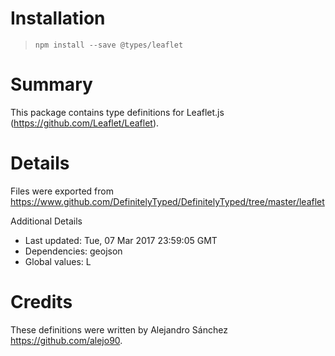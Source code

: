 # Installation
> `npm install --save @types/leaflet`

# Summary
This package contains type definitions for Leaflet.js (https://github.com/Leaflet/Leaflet).

# Details
Files were exported from https://www.github.com/DefinitelyTyped/DefinitelyTyped/tree/master/leaflet

Additional Details
 * Last updated: Tue, 07 Mar 2017 23:59:05 GMT
 * Dependencies: geojson
 * Global values: L

# Credits
These definitions were written by Alejandro Sánchez <https://github.com/alejo90>.
